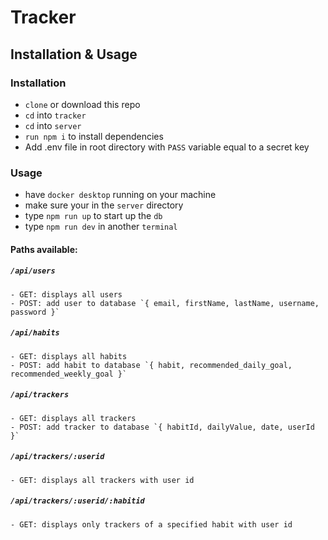 # Tracker

## Installation & Usage

### Installation
- `clone` or download this repo
- `cd` into `tracker`
- `cd` into `server`
- `run npm i` to install dependencies
- Add .env file in root directory with `PASS` variable equal to a secret key

### Usage
- have `docker desktop` running on your machine
- make sure your in the `server` directory
- type `npm run up` to start up the `db`
- type `npm run dev` in another `terminal` 

#### Paths available:
##### `/api/users`
    - GET: displays all users
    - POST: add user to database `{ email, firstName, lastName, username, password }`
##### `/api/habits`
    - GET: displays all habits
    - POST: add habit to database `{ habit, recommended_daily_goal, recommended_weekly_goal }`
##### `/api/trackers`
    - GET: displays all trackers
    - POST: add tracker to database `{ habitId, dailyValue, date, userId }`
##### `/api/trackers/:userid`
    - GET: displays all trackers with user id
##### `/api/trackers/:userid/:habitid`
    - GET: displays only trackers of a specified habit with user id